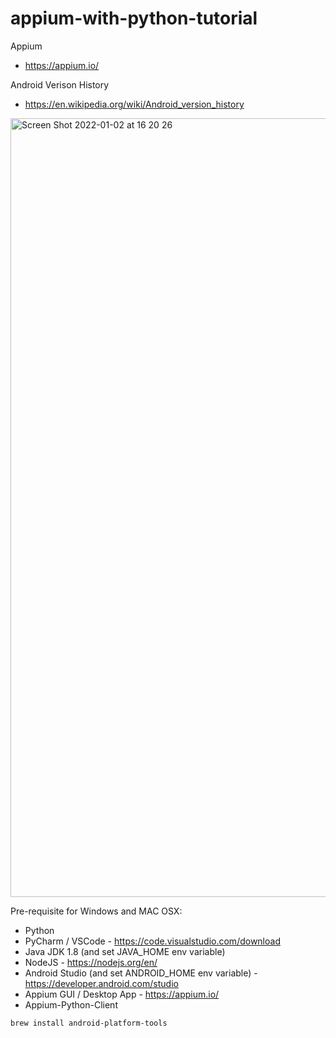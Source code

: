 # appium-with-python-tutorial

Appium
- https://appium.io/

Android Verison History
- https://en.wikipedia.org/wiki/Android_version_history


<img width="1246" alt="Screen Shot 2022-01-02 at 16 20 26" src="https://user-images.githubusercontent.com/51218415/147890868-79123380-3883-420f-8a75-3a0490898b0f.png">

Pre-requisite for Windows and MAC OSX:
- Python
- PyCharm / VSCode - https://code.visualstudio.com/download
- Java JDK 1.8 (and set JAVA_HOME env variable)
- NodeJS - https://nodejs.org/en/
- Android Studio (and set ANDROID_HOME env variable) - https://developer.android.com/studio 
- Appium GUI / Desktop App - https://appium.io/
- Appium-Python-Client

```
brew install android-platform-tools
```
